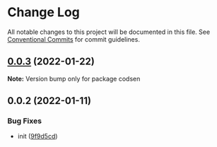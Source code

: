 # Change Log

All notable changes to this project will be documented in this file.
See [Conventional Commits](https://conventionalcommits.org) for commit guidelines.

## [0.0.3](https://github.com/codsen/codsen/compare/codsen@0.0.2...codsen@0.0.3) (2022-01-22)

**Note:** Version bump only for package codsen





## 0.0.2 (2022-01-11)

### Bug Fixes

- init ([9f9d5cd](https://github.com/codsen/codsen/commit/9f9d5cd93ee99daca59e3a573414d9f852181f41))
